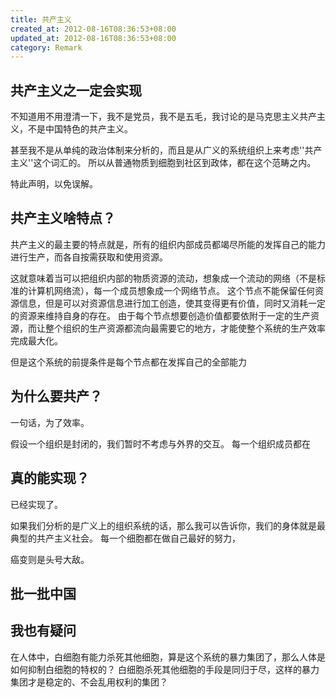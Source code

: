 ```yaml
---
title: 共产主义
created_at: 2012-08-16T08:36:53+08:00
updated_at: 2012-08-16T08:36:53+08:00
category: Remark
---
```


## 共产主义之一定会实现

不知道用不用澄清一下，我不是党员，我不是五毛，我讨论的是马克思主义共产主义，不是中国特色的共产主义。

甚至我不是从单纯的政治体制来分析的，而且是从广义的系统组织上来考虑''共产主义''这个词汇的。
所以从普通物质到细胞到社区到政体，都在这个范畴之内。

特此声明，以免误解。

## 共产主义啥特点？

共产主义的最主要的特点就是，所有的组织内部成员都竭尽所能的发挥自己的能力进行生产，而各自按需获取和使用资源。

这就意味着当可以把组织内部的物质资源的流动，想象成一个流动的网络（不是标准的计算机网络流），每一个成员想象成一个网络节点。
这个节点不能保留任何资源信息，但是可以对资源信息进行加工创造，使其变得更有价值，同时又消耗一定的资源来维持自身的存在。
由于每个节点想要创造价值都要依附于一定的生产资源，而让整个组织的生产资源都流向最需要它的地方，才能使整个系统的生产效率完成最大化。

但是这个系统的前提条件是每个节点都在发挥自己的全部能力

## 为什么要共产？

一句话，为了效率。

假设一个组织是封闭的，我们暂时不考虑与外界的交互。
每一个组织成员都在

## 真的能实现？

已经实现了。

如果我们分析的是广义上的组织系统的话，那么我可以告诉你，我们的身体就是最典型的共产主义社会。
每一个细胞都在做自己最好的努力，

癌变则是头号大敌。

## 批一批中国


## 我也有疑问

在人体中，白细胞有能力杀死其他细胞，算是这个系统的暴力集团了，那么人体是如何抑制白细胞的特权的？
白细胞杀死其他细胞的手段是同归于尽，这样的暴力集团才是稳定的、不会乱用权利的集团？
